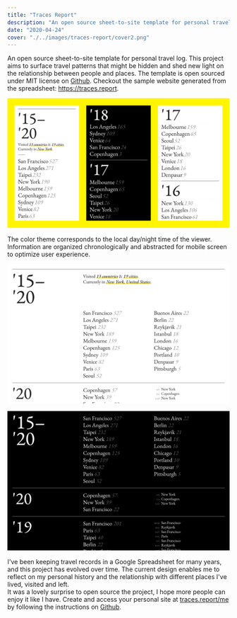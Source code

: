 ```yaml
---
title: "Traces Report"
description: "An open source sheet-to-site template for personal travel log"
date: "2020-04-24"
cover: "./../images/traces-report/cover2.png"
---
```


<div class="text">An open source sheet-to-site template for personal travel log. This project aims to surface travel patterns that might be hidden and shed new light on the relationship between people and places. The template is open sourced under MIT license on <a href="https://github.com/yuinchien/traces.report" target="_blank">Github</a>. Checkout the sample website generated from the spreadsheet: <a href="https://traces.report" target="_blank">https://traces.report</a>.</div>

![Travel Log](./../images/traces-report/mobile.png)

<!-- <div class="row two">
  <img src="./../images/traces-report/300.png" />
  <img src="./../images/traces-report/201.png" />
</div> -->

<div class="text">The color theme corresponds to the local day/night time of the viewer. Information are organized chronologically and abstracted for mobile screen to optimize user experience.</div>

![Travel Log](./../images/traces-report/101.png)

![Travel Log](./../images/traces-report/100.png)

<div class="text">I've been keeping travel records in a Google Spreadsheet for many years, and this project has evolved over time. The current design enables me to reflect on my personal history and the relationship with different places I've lived, visited and left. </div>

<div class="text">It was a lovely surprise to open source the project, I hope more people can enjoy it like I have. Create and access your personal site at <a href="https://traces.report/me" target="_blank">traces.report/me</a> by following the instructions on <a href="https://github.com/yuinchien/traces.report" target="_blank">Github</a>.</div>
